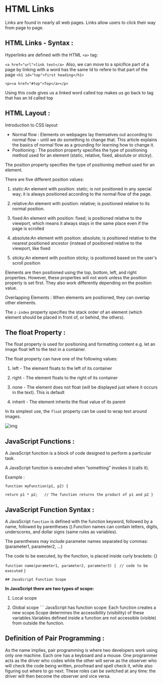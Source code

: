 # HTML Links
Links are found in nearly all web pages. Links allow users to click their way from page to page.

## HTML Links - Syntax :
Hyperlinks are defined with the HTML ``<a>`` tag:

``<a href="url">link text</a> ``Also, we can move to a spicifice part of a page by linking with a word has the same Id to refere to that part of the page
``<h1 id="top">first heading</h1>``

``<p><a href="#top">Top</a></p>``

Using this code gives us a linked word called top makes us go back to tag that has an Id called top
## HTML Layout :

Introduction to CSS layout
- Normal flow : Elements on webpages lay themselves out according to normal flow - until we do something to change that. This article explains the basics of normal flow as a grounding for learning how to change it.
- Positioning : The position property specifies the type of positioning method used for an element (static, relative, fixed, absolute or sticky).

The position property specifies the type of positioning method used for an element.

There are five different position values:

1. static:An element with position: static; is not positioned in any special way; it is always positioned according to the normal flow of the page.

2. relative:An element with position: relative; is positioned relative to its normal position.

3. fixed:An element with position: fixed; is positioned relative to the viewport, which means it always stays in the same place even if the page is scrolled

4. absolute:An element with position: absolute; is positioned relative to the nearest positioned ancestor (instead of positioned relative to the viewport, like fixed

5. sticky:An element with position sticky; is positioned based on the user's scroll position

Elements are then positioned using the top, bottom, left, and right properties. However, these properties will not work unless the position property is set first. They also work differently depending on the position value.

Overlapping Elements : When elements are positioned, they can overlap other elements.

The ``z-index`` property specifies the stack order of an element (which element should be placed in front of, or behind, the others).

## The float Property :
The float property is used for positioning and formatting content e.g. let an image float left to the text in a container.

The float property can have one of the following values:

1. left - The element floats to the left of its container

2. right - The element floats to the right of its container

3. none - The element does not float (will be displayed just where it occurs in the text). This is default

4. inherit - The element inherits the float value of its parent

In its simplest use, the ``float`` property can be used to wrap text around images.

![img](https://assets.hongkiat.com/uploads/css-grid-layout-fr-unit/basic-usage.jpg)

## JavaScript Functions :

A JavaScript function is a block of code designed to perform a particular task.

A JavaScript function is executed when “something” invokes it (calls it).

Example :

``function myFunction(p1, p2) {``

``return p1 * p2;   // The function returns the product of p1 and p2
}``

## JavaScript Function Syntax :
A JavaScript ``function`` is defined with the function keyword, followed by a name, followed by parentheses ().Function names can contain letters, digits, underscores, and dollar signs (same rules as variables).

The parentheses may include parameter names separated by commas: (parameter1, parameter2, …)

The code to be executed, by the function, is placed inside curly brackets: {}

``function name(parameter1, parameter2, parameter3) {``
 `` // code to be executed``
``}``

``## JavaScript Function Scope``

**In JavaScript there are two types of scope:**

1. Local scope

2. Global scope ``` JavaScript has function scope: Each function creates a new scope.Scope determines the accessibility (visibility) of these variables.Variables defined inside a function are not accessible (visible) from outside the function.

## Definition of Pair Programming :

As the name implies, pair programming is where two developers work using only one machine. Each one has a keyboard and a mouse. One programmer acts as the driver who codes while the other will serve as the observer who will check the code being written, proofread and spell check it, while also figuring out where to go next. These roles can be switched at any time: the driver will then become the observer and vice versa.
